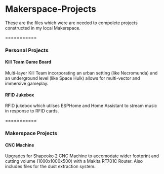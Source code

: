 # Makerspace-Projects
 These are the files which were are needed to compolete projects constructed in my local Makerspace.

===========

### Personal Projects

#### Kill Team Game Board
Multi-layer Kill Team incorporating an urban setting (like Necromunda) and an underground level (like Space Hulk) allows for multi-vector and immersive gameplay.
 
#### RFID Jukebox
RFID jukebox which utilses ESPHome and Home Assistant to stream music in response to RFID cards.

===========

### Makerspace Projects

#### CNC Machine
Upgrades for Shapeoko 2 CNC Machine to accomodate wider footprint and cutting volume (1000x1000x500) with a Makita RT701C Router. Also includes files for the dust extraction system.
